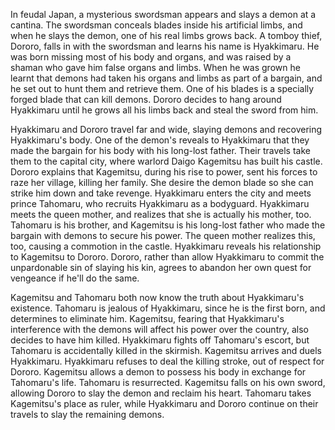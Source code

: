 <!-- Dororo (2007) -->

In feudal Japan, a mysterious swordsman appears and slays a demon at a cantina. The swordsman conceals blades inside his artificial limbs, and when he slays the demon, one of his real limbs grows back. A tomboy thief, Dororo, falls in with the swordsman and learns his name is Hyakkimaru. He was born missing most of his body and organs, and was raised by a shaman who gave him false organs and limbs. When he was grown he learnt that demons had taken his organs and limbs as part of a bargain, and he set out to hunt them and retrieve them. One of his blades is a specially forged blade that can kill demons. Dororo decides to hang around Hyakkimaru until he grows all his limbs back and steal the sword from him.

Hyakkimaru and Dororo travel far and wide, slaying demons and recovering Hyakkimaru's body. One of the demon's reveals to Hyakkimaru that they made the bargain for his body with his long-lost father. Their travels take them to the capital city, where warlord Daigo Kagemitsu has built his castle. Dororo explains that Kagemitsu, during his rise to power, sent his forces to raze her village, killing her family. She desire the demon blade so she can strike him down and take revenge. Hyakkimaru enters the city and meets prince Tahomaru, who recruits Hyakkimaru as a bodyguard. Hyakkimaru meets the queen mother, and realizes that she is actually his mother, too. Tahomaru is his brother, and Kagemitsu is his long-lost father who made the bargain with demons to secure his power. The queen mother realizes this, too, causing a commotion in the castle. Hyakkimaru reveals his relationship to Kagemitsu to Dororo. Dororo, rather than allow Hyakkimaru to commit the unpardonable sin of slaying his kin, agrees to abandon her own quest for vengeance if he'll do the same.

Kagemitsu and Tahomaru both now know the truth about Hyakkimaru's existence. Tahomaru is jealous of Hyakkimaru, since he is the first born, and determines to eliminate him. Kagemitsu, fearing that Hyakkimaru's interference with the demons will affect his power over the country, also decides to have him killed. Hyakkimaru fights off Tahomaru's escort, but Tahomaru is accidentally killed in the skirmish. Kagemitsu arrives and duels Hyakkimaru. Hyakkimaru refuses to deal the killing stroke, out of respect for Dororo. Kagemitsu allows a demon to possess his body in exchange for Tahomaru's life. Tahomaru is resurrected. Kagemitsu falls on his own sword, allowing Dororo to slay the demon and reclaim his heart. Tahomaru takes Kagemitsu's place as ruler, while Hyakkimaru and Dororo continue on their travels to slay the remaining demons.